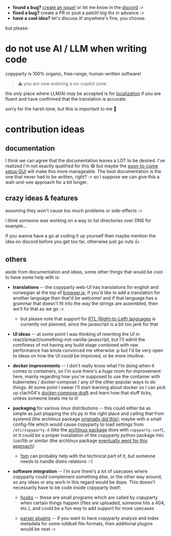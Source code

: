 * **found a bug?** [create an issue!](https://github.com/9001/copyparty/issues) or let me know in the [discord](https://discord.gg/25J8CdTT6G) :>
* **fixed a bug?** create a PR or post a patch! big thx in advance :>
* **have a cool idea?** let's discuss it! anywhere's fine, you choose.

but please:



# do not use AI / LLM when writing code

copyparty is 100% organic, free-range, human-written software!

> ⚠ you are now entering a no-copilot zone

the *only* place where LLM/AI *may* be accepted is for [localization](https://github.com/9001/copyparty/tree/hovudstraum/docs/rice#translations) if you are fluent and have confirmed that the translation is accurate.

sorry for the harsh tone, but this is important to me 🙏



# contribution ideas


## documentation

I think we can agree that the documentation leaves a LOT to be desired. I've realized I'm not exactly qualified for this 😅 but maybe the [soon-to-come setup GUI](https://github.com/9001/copyparty/issues/57) will make this more manageable. The best documentation is the one that never had to be written, right? :> so I suppose we can give this a wait-and-see approach for a bit longer.


## crazy ideas & features

assuming they won't cause too much problems or side-effects :> 

i think someone was working on a way to list directories over DNS for example...

if you wanna have a go at coding it up yourself then maybe mention the idea on discord before you get too far, otherwise just go nuts 👍


## others

aside from documentation and ideas, some other things that would be cool to have some help with is:

* **translations** -- the copyparty web-UI has translations for english and norwegian at the top of [browser.js](https://github.com/9001/copyparty/blob/hovudstraum/copyparty/web/browser.js); if you'd like to add a translation for another language then that'd be welcome! and if that language has a grammar that doesn't fit into the way the strings are assembled, then we'll fix that as we go :>

  * but please note that support for [RTL (Right-to-Left) languages](https://en.wikipedia.org/wiki/Right-to-left_script) is currently not planned, since the javascript is a bit too jank for that

* **UI ideas** -- at some point I was thinking of rewriting the UI in react/preact/something-not-vanilla-javascript, but I'll admit the comfiness of not having any build stage combined with raw performance has kinda convinced me otherwise :p but I'd be very open to ideas on how the UI could be improved, or be more intuitive.

* **docker improvements** -- I don't really know what I'm doing when it comes to containers, so I'm sure there's a *huge* room for improvement here, mainly regarding how you're supposed to use the container with kubernetes / docker-compose / any of the other popular ways to do things. At some point I swear I'll start learning about docker so I can pick up clach04's [docker-compose draft](https://github.com/9001/copyparty/issues/38) and learn how that stuff ticks, unless someone beats me to it!

* **packaging** for various linux distributions -- this could either be as simple as just plopping the sfx.py in the right place and calling that from systemd (the archlinux package [originally did this](https://github.com/9001/copyparty/pull/18)); maybe with a small config-file which would cause copyparty to load settings from `/etc/copyparty.d` (like the [archlinux package](https://github.com/9001/copyparty/tree/hovudstraum/contrib/package/arch) does with `copyparty.conf`), or it could be a proper installation of the copyparty python package into /usr/lib or similar (the archlinux package [eventually went for this approach](https://github.com/9001/copyparty/pull/26))

  * [fpm](https://github.com/jordansissel/fpm) can probably help with the technical part of it, but someone needs to handle distro relations :-)

* **software integration** -- I'm sure there's a lot of usecases where copyparty could complement something else, or the other way around, so any ideas or any work in this regard would be dope. This doesn't necessarily have to be code inside copyparty itself;

  * [hooks](https://github.com/9001/copyparty/tree/hovudstraum/bin/hooks) -- these are small programs which are called by copyparty when certain things happen (files are uploaded, someone hits a 404, etc.), and could be a fun way to add support for more usecases

  * [parser plugins](https://github.com/9001/copyparty/tree/hovudstraum/bin/mtag) -- if you want to have copyparty analyze and index metadata for some oddball file-formats, then additional plugins would be neat :>
